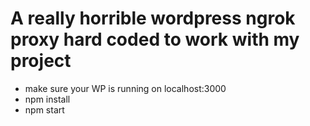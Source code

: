 # A really horrible wordpress ngrok proxy hard coded to work with my project

- make sure your WP is running on localhost:3000 
- npm install
- npm start
